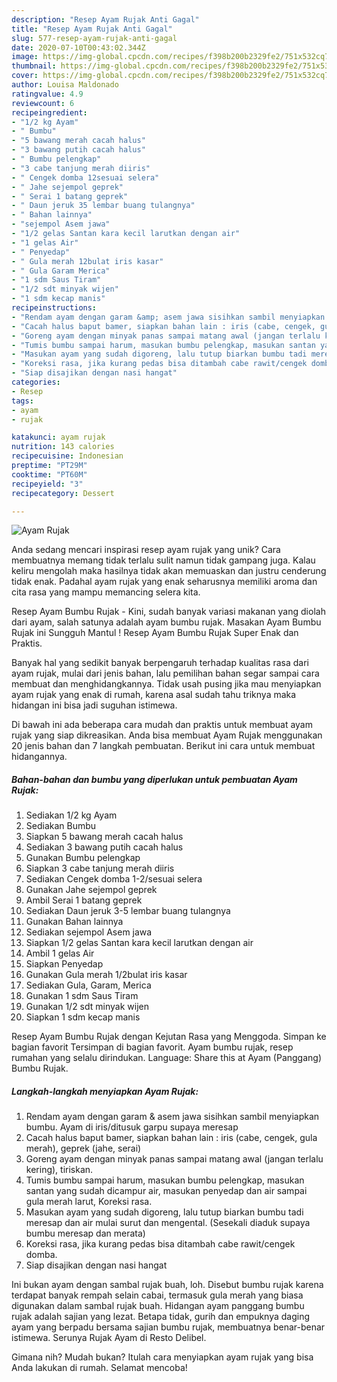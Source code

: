 ```yaml
---
description: "Resep Ayam Rujak Anti Gagal"
title: "Resep Ayam Rujak Anti Gagal"
slug: 577-resep-ayam-rujak-anti-gagal
date: 2020-07-10T00:43:02.344Z
image: https://img-global.cpcdn.com/recipes/f398b200b2329fe2/751x532cq70/ayam-rujak-foto-resep-utama.jpg
thumbnail: https://img-global.cpcdn.com/recipes/f398b200b2329fe2/751x532cq70/ayam-rujak-foto-resep-utama.jpg
cover: https://img-global.cpcdn.com/recipes/f398b200b2329fe2/751x532cq70/ayam-rujak-foto-resep-utama.jpg
author: Louisa Maldonado
ratingvalue: 4.9
reviewcount: 6
recipeingredient:
- "1/2 kg Ayam"
- " Bumbu"
- "5 bawang merah cacah halus"
- "3 bawang putih cacah halus"
- " Bumbu pelengkap"
- "3 cabe tanjung merah diiris"
- " Cengek domba 12sesuai selera"
- " Jahe sejempol geprek"
- " Serai 1 batang geprek"
- " Daun jeruk 35 lembar buang tulangnya"
- " Bahan lainnya"
- "sejempol Asem jawa"
- "1/2 gelas Santan kara kecil larutkan dengan air"
- "1 gelas Air"
- " Penyedap"
- " Gula merah 12bulat iris kasar"
- " Gula Garam Merica"
- "1 sdm Saus Tiram"
- "1/2 sdt minyak wijen"
- "1 sdm kecap manis"
recipeinstructions:
- "Rendam ayam dengan garam &amp; asem jawa sisihkan sambil menyiapkan bumbu. Ayam di iris/ditusuk garpu supaya meresap"
- "Cacah halus baput bamer, siapkan bahan lain : iris (cabe, cengek, gula merah), geprek (jahe, serai)"
- "Goreng ayam dengan minyak panas sampai matang awal (jangan terlalu kering), tiriskan."
- "Tumis bumbu sampai harum, masukan bumbu pelengkap, masukan santan yang sudah dicampur air, masukan penyedap dan air sampai gula merah larut, Koreksi rasa."
- "Masukan ayam yang sudah digoreng, lalu tutup biarkan bumbu tadi meresap dan air mulai surut dan mengental. (Sesekali diaduk supaya bumbu meresap dan merata)"
- "Koreksi rasa, jika kurang pedas bisa ditambah cabe rawit/cengek domba."
- "Siap disajikan dengan nasi hangat"
categories:
- Resep
tags:
- ayam
- rujak

katakunci: ayam rujak 
nutrition: 143 calories
recipecuisine: Indonesian
preptime: "PT29M"
cooktime: "PT60M"
recipeyield: "3"
recipecategory: Dessert

---
```



![Ayam Rujak](https://img-global.cpcdn.com/recipes/f398b200b2329fe2/751x532cq70/ayam-rujak-foto-resep-utama.jpg)

Anda sedang mencari inspirasi resep ayam rujak yang unik? Cara membuatnya memang tidak terlalu sulit namun tidak gampang juga. Kalau keliru mengolah maka hasilnya tidak akan memuaskan dan justru cenderung tidak enak. Padahal ayam rujak yang enak seharusnya memiliki aroma dan cita rasa yang mampu memancing selera kita.

Resep Ayam Bumbu Rujak - Kini, sudah banyak variasi makanan yang diolah dari ayam, salah satunya adalah ayam bumbu rujak. Masakan Ayam Bumbu Rujak ini Sungguh Mantul ! Resep Ayam Bumbu Rujak Super Enak dan Praktis.

Banyak hal yang sedikit banyak berpengaruh terhadap kualitas rasa dari ayam rujak, mulai dari jenis bahan, lalu pemilihan bahan segar sampai cara membuat dan menghidangkannya. Tidak usah pusing jika mau menyiapkan ayam rujak yang enak di rumah, karena asal sudah tahu triknya maka hidangan ini bisa jadi suguhan istimewa.


Di bawah ini ada beberapa cara mudah dan praktis untuk membuat ayam rujak yang siap dikreasikan. Anda bisa membuat Ayam Rujak menggunakan 20 jenis bahan dan 7 langkah pembuatan. Berikut ini cara untuk membuat hidangannya.

<!--inarticleads1-->

##### Bahan-bahan dan bumbu yang diperlukan untuk pembuatan Ayam Rujak:

1. Sediakan 1/2 kg Ayam
1. Sediakan  Bumbu
1. Siapkan 5 bawang merah cacah halus
1. Sediakan 3 bawang putih cacah halus
1. Gunakan  Bumbu pelengkap
1. Siapkan 3 cabe tanjung merah diiris
1. Sediakan  Cengek domba 1-2/sesuai selera
1. Gunakan  Jahe sejempol geprek
1. Ambil  Serai 1 batang geprek
1. Sediakan  Daun jeruk 3-5 lembar buang tulangnya
1. Gunakan  Bahan lainnya
1. Sediakan sejempol Asem jawa
1. Siapkan 1/2 gelas Santan kara kecil larutkan dengan air
1. Ambil 1 gelas Air
1. Siapkan  Penyedap
1. Gunakan  Gula merah 1/2bulat iris kasar
1. Sediakan  Gula, Garam, Merica
1. Gunakan 1 sdm Saus Tiram
1. Gunakan 1/2 sdt minyak wijen
1. Siapkan 1 sdm kecap manis


Resep Ayam Bumbu Rujak dengan Kejutan Rasa yang Menggoda. Simpan ke bagian favorit Tersimpan di bagian favorit. Ayam bumbu rujak, resep rumahan yang selalu dirindukan. Language: Share this at Ayam (Panggang) Bumbu Rujak. 

<!--inarticleads2-->

##### Langkah-langkah menyiapkan Ayam Rujak:

1. Rendam ayam dengan garam &amp; asem jawa sisihkan sambil menyiapkan bumbu. Ayam di iris/ditusuk garpu supaya meresap
1. Cacah halus baput bamer, siapkan bahan lain : iris (cabe, cengek, gula merah), geprek (jahe, serai)
1. Goreng ayam dengan minyak panas sampai matang awal (jangan terlalu kering), tiriskan.
1. Tumis bumbu sampai harum, masukan bumbu pelengkap, masukan santan yang sudah dicampur air, masukan penyedap dan air sampai gula merah larut, Koreksi rasa.
1. Masukan ayam yang sudah digoreng, lalu tutup biarkan bumbu tadi meresap dan air mulai surut dan mengental. (Sesekali diaduk supaya bumbu meresap dan merata)
1. Koreksi rasa, jika kurang pedas bisa ditambah cabe rawit/cengek domba.
1. Siap disajikan dengan nasi hangat


Ini bukan ayam dengan sambal rujak buah, loh. Disebut bumbu rujak karena terdapat banyak rempah selain cabai, termasuk gula merah yang biasa digunakan dalam sambal rujak buah. Hidangan ayam panggang bumbu rujak adalah sajian yang lezat. Betapa tidak, gurih dan empuknya daging ayam yang berpadu bersama sajian bumbu rujak, membuatnya benar-benar istimewa. Serunya Rujak Ayam di Resto Delibel. 

Gimana nih? Mudah bukan? Itulah cara menyiapkan ayam rujak yang bisa Anda lakukan di rumah. Selamat mencoba!
